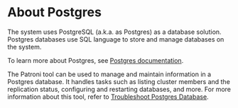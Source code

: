 # About Postgres

The system uses PostgreSQL \(a.k.a. as Postgres\) as a database solution. Postgres databases use SQL language to store
and manage databases on the system.

To learn more about Postgres, see [Postgres documentation](https://www.postgresql.org/docs/).

The Patroni tool can be used to manage and maintain information in a Postgres database. It handles tasks such as listing
cluster members and the replication status, configuring and restarting databases, and more. For more information about
this tool, refer to [Troubleshoot Postgres Database](Troubleshoot_Postgres_Database.md).
